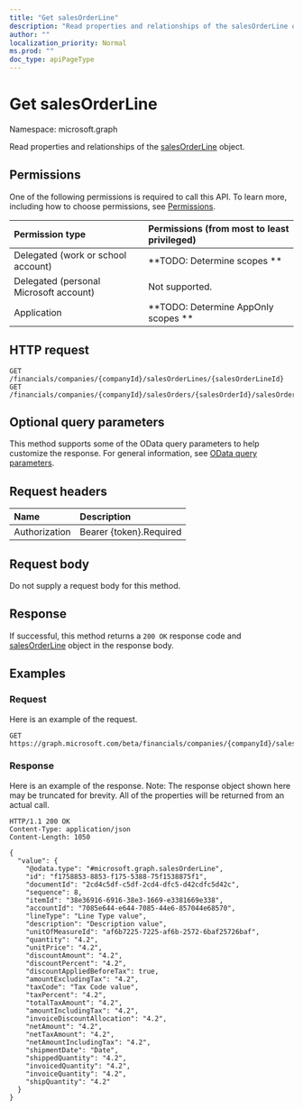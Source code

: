 ```yaml
---
title: "Get salesOrderLine"
description: "Read properties and relationships of the salesOrderLine object."
author: ""
localization_priority: Normal
ms.prod: ""
doc_type: apiPageType
---
```


# Get salesOrderLine

Namespace: microsoft.graph

Read properties and relationships of the [salesOrderLine](../resources/salesorderline.md) object.

## Permissions
One of the following permissions is required to call this API. To learn more, including how to choose permissions, see [Permissions](/concepts/permissions-reference.md).

|Permission type|Permissions (from most to least privileged)|
|:---|:---|
|Delegated (work or school account)|**TODO: Determine scopes **|
|Delegated (personal Microsoft account)|Not supported.|
|Application|**TODO: Determine AppOnly scopes **|

## HTTP request
<!-- {
  "blockType": "ignored"
}
-->
``` http
GET /financials/companies/{companyId}/salesOrderLines/{salesOrderLineId}
GET /financials/companies/{companyId}/salesOrders/{salesOrderId}/salesOrderLines/{salesOrderLineId}
```

## Optional query parameters
This method supports some of the OData query parameters to help customize the response. For general information, see [OData query parameters](/graph/query-parameters).

## Request headers
|Name|Description|
|:---|:---|
|Authorization|Bearer {token}.Required|

## Request body
Do not supply a request body for this method.

## Response
If successful, this method returns a `200 OK` response code and [salesOrderLine](../resources/salesorderline.md) object in the response body.

## Examples

### Request
Here is an example of the request.
<!-- {
  "blockType": "request",
  "name": "get_salesorderline"
}
-->
``` http
GET https://graph.microsoft.com/beta/financials/companies/{companyId}/salesOrderLines/{salesOrderLineId}
```

### Response
Here is an example of the response. Note: The response object shown here may be truncated for brevity. All of the properties will be returned from an actual call.
<!-- {
  "blockType": "response",
  "truncated": true,
  "@odata.type": "microsoft.graph.salesOrderLine"
}
-->
``` http
HTTP/1.1 200 OK
Content-Type: application/json
Content-Length: 1050

{
  "value": {
    "@odata.type": "#microsoft.graph.salesOrderLine",
    "id": "f1758853-8853-f175-5388-75f1538875f1",
    "documentId": "2cd4c5df-c5df-2cd4-dfc5-d42cdfc5d42c",
    "sequence": 8,
    "itemId": "38e36916-6916-38e3-1669-e3381669e338",
    "accountId": "7085e644-e644-7085-44e6-857044e68570",
    "lineType": "Line Type value",
    "description": "Description value",
    "unitOfMeasureId": "af6b7225-7225-af6b-2572-6baf25726baf",
    "quantity": "4.2",
    "unitPrice": "4.2",
    "discountAmount": "4.2",
    "discountPercent": "4.2",
    "discountAppliedBeforeTax": true,
    "amountExcludingTax": "4.2",
    "taxCode": "Tax Code value",
    "taxPercent": "4.2",
    "totalTaxAmount": "4.2",
    "amountIncludingTax": "4.2",
    "invoiceDiscountAllocation": "4.2",
    "netAmount": "4.2",
    "netTaxAmount": "4.2",
    "netAmountIncludingTax": "4.2",
    "shipmentDate": "Date",
    "shippedQuantity": "4.2",
    "invoicedQuantity": "4.2",
    "invoiceQuantity": "4.2",
    "shipQuantity": "4.2"
  }
}
```

